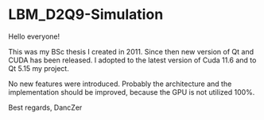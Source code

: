 # LBM_D2Q9-Simulation
Hello everyone!

This was my BSc thesis I created in 2011. 
Since then new version of Qt and CUDA has been released. 
I adopted to the latest version of Cuda 11.6 and to Qt 5.15 my project.

No new features were introduced. Probably the architecture and the implementation should be improved, because the GPU is not utilized 100%.

Best regards,
DancZer